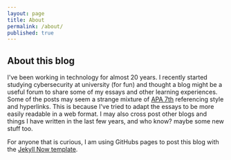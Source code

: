 ```yaml
---
layout: page
title: About
permalink: /about/
published: true
---
```


## About this blog

I've been working in technology for almost 20 years. I recently started studying cybersecurity at university (for fun) and thought a blog might be a useful forum to share some of my essays and other learning experiences. 
Some of the posts may seem a strange mixture of [APA 7th](https://libguides.library.usyd.edu.au/citation/apa7) referencing style and hyperlinks. This is because I've tried to adapt the essays to be more easily readable in a web format. I may also cross post other blogs and things I have written in the last few years, and who know? maybe some new stuff too. 

For anyone that is curious, I am using GitHubs pages to post this blog with the [Jekyll Now template](https://github.com/barryclark/jekyll-now).
